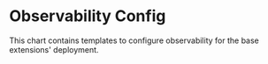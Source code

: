 <!---
  SPDX-FileCopyrightText: (C) 2025 Intel Corporation
  SPDX-License-Identifier: Apache-2.0
-->

# Observability Config

This chart contains templates to configure observability for the base extensions' deployment.
